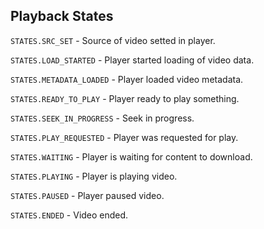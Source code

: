 ## Playback States

`STATES.SRC_SET` - Source of video setted in player.

`STATES.LOAD_STARTED` - Player started loading of video data.

`STATES.METADATA_LOADED` - Player loaded video metadata.

`STATES.READY_TO_PLAY` - Player ready to play something.

`STATES.SEEK_IN_PROGRESS` - Seek in progress.

`STATES.PLAY_REQUESTED` - Player was requested for play.

`STATES.WAITING` - Player is waiting for content to download.

`STATES.PLAYING` - Player is playing video.

`STATES.PAUSED` - Player paused video.

`STATES.ENDED` - Video ended.
